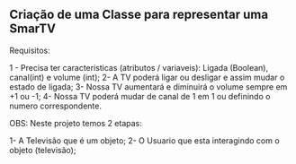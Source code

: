## Criação de uma Classe para representar uma SmarTV

Requisitos: 

1 - Precisa ter caracteristicas (atributos / variaveis): Ligada (Boolean), canal(int) e volume (int);
2- A TV poderá ligar ou desligar e assim mudar o estado de ligada; 
3- Nossa TV aumentará e diminuirá o volume sempre em +1 ou -1;
4- Nossa TV poderá mudar de canal de 1 em 1 ou definindo o numero correspondente.

OBS: Neste projeto temos 2 etapas:

1- A Televisão que é um objeto; 
2- O Usuario que esta interagindo com o objeto (televisão); 
